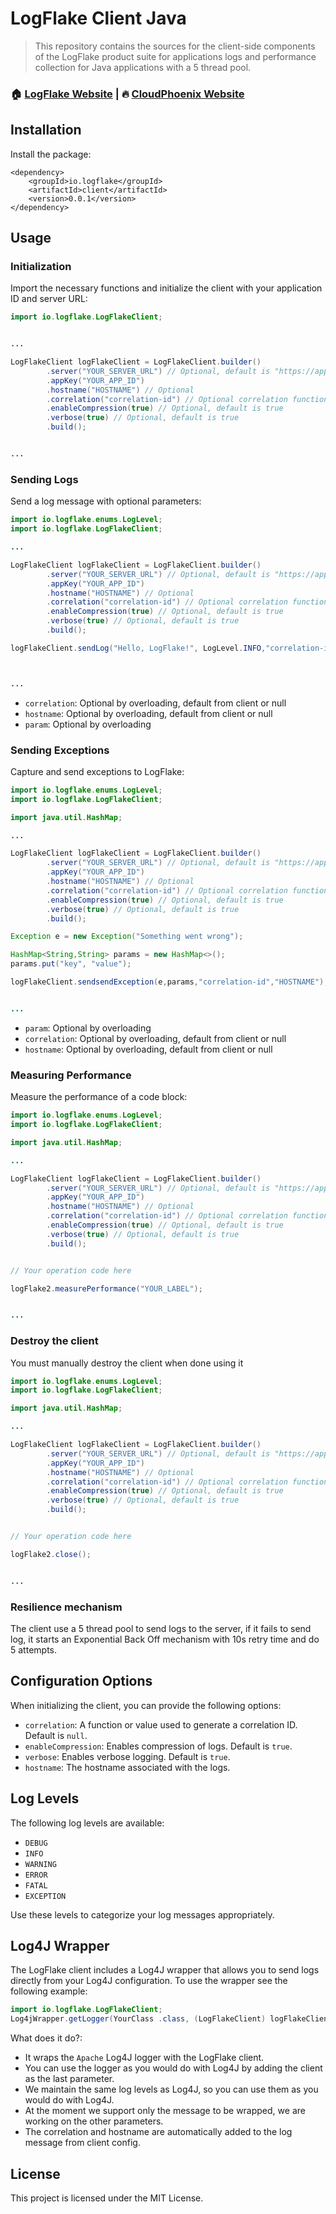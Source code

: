 # LogFlake Client Java

> This repository contains the sources for the client-side components of the LogFlake product suite for applications logs and performance collection for Java applications with a 5 thread pool.

### 🏠 [LogFlake Website](https://logflake.io) |  🔥 [CloudPhoenix Website](https://cloudphoenix.it)



## Installation

Install the package:

```mvn
<dependency>
    <groupId>io.logflake</groupId>
    <artifactId>client</artifactId>
    <version>0.0.1</version>
</dependency>
```

## Usage

### Initialization

Import the necessary functions and initialize the client with your application ID and server URL:

```java
import io.logflake.LogFlakeClient;


...

LogFlakeClient logFlakeClient = LogFlakeClient.builder()
        .server("YOUR_SERVER_URL") // Optional, default is "https://app.logflake.io"
        .appKey("YOUR_APP_ID")
        .hostname("HOSTNAME") // Optional 
        .correlation("correlation-id") // Optional correlation function or string
        .enableCompression(true) // Optional, default is true
        .verbose(true) // Optional, default is true
        .build();


...
```

### Sending Logs

Send a log message with optional parameters:

```java
import io.logflake.enums.LogLevel;
import io.logflake.LogFlakeClient;

...

LogFlakeClient logFlakeClient = LogFlakeClient.builder()
        .server("YOUR_SERVER_URL") // Optional, default is "https://app.logflake.io"
        .appKey("YOUR_APP_ID")
        .hostname("HOSTNAME") // Optional 
        .correlation("correlation-id") // Optional correlation function or string
        .enableCompression(true) // Optional, default is true
        .verbose(true) // Optional, default is true
        .build();

logFlakeClient.sendLog("Hello, LogFlake!", LogLevel.INFO,"correlation-id", "HOSTNAME", HashMap<String, String> params);



...

```
- `correlation`: Optional by overloading, default from client or null
- `hostname`: Optional by overloading, default from client or null
- `param`: Optional by overloading


### Sending Exceptions

Capture and send exceptions to LogFlake:

```java
import io.logflake.enums.LogLevel;
import io.logflake.LogFlakeClient;

import java.util.HashMap;

...

LogFlakeClient logFlakeClient = LogFlakeClient.builder()
        .server("YOUR_SERVER_URL") // Optional, default is "https://app.logflake.io"
        .appKey("YOUR_APP_ID")
        .hostname("HOSTNAME") // Optional 
        .correlation("correlation-id") // Optional correlation function or string
        .enableCompression(true) // Optional, default is true
        .verbose(true) // Optional, default is true
        .build();

Exception e = new Exception("Something went wrong");

HashMap<String,String> params = new HashMap<>();
params.put("key", "value");

logFlakeClient.sendsendException(e,params,"correlation-id","HOSTNAME");


...
```

- `param`: Optional by overloading
- `correlation`: Optional by overloading, default from client or null
- `hostname`: Optional by overloading, default from client or null


### Measuring Performance

Measure the performance of a code block:

```java
import io.logflake.enums.LogLevel;
import io.logflake.LogFlakeClient;

import java.util.HashMap;

...

LogFlakeClient logFlakeClient = LogFlakeClient.builder()
        .server("YOUR_SERVER_URL") // Optional, default is "https://app.logflake.io"
        .appKey("YOUR_APP_ID")
        .hostname("HOSTNAME") // Optional 
        .correlation("correlation-id") // Optional correlation function or string
        .enableCompression(true) // Optional, default is true
        .verbose(true) // Optional, default is true
        .build();


// Your operation code here

logFlake2.measurePerformance("YOUR_LABEL");


...


```


### Destroy the client

You must manually destroy the client when done using it

```java
import io.logflake.enums.LogLevel;
import io.logflake.LogFlakeClient;

import java.util.HashMap;

...

LogFlakeClient logFlakeClient = LogFlakeClient.builder()
        .server("YOUR_SERVER_URL") // Optional, default is "https://app.logflake.io"
        .appKey("YOUR_APP_ID")
        .hostname("HOSTNAME") // Optional 
        .correlation("correlation-id") // Optional correlation function or string
        .enableCompression(true) // Optional, default is true
        .verbose(true) // Optional, default is true
        .build();


// Your operation code here

logFlake2.close();


...


```

### Resilience mechanism

The client use a 5 thread pool to send logs to the server, if it fails to send log, it starts an Exponential Back Off mechanism with 10s retry time and do 5 attempts.







## Configuration Options

When initializing the client, you can provide the following options:

- `correlation`: A function or value used to generate a correlation ID. Default is `null`.
- `enableCompression`: Enables compression of logs. Default is `true`.
- `verbose`: Enables verbose logging. Default is `true`.
- `hostname`: The hostname associated with the logs.

## Log Levels

The following log levels are available:

- `DEBUG`
- `INFO`
- `WARNING`
- `ERROR`
- `FATAL`
- `EXCEPTION`

Use these levels to categorize your log messages appropriately.




## Log4J Wrapper

The LogFlake client includes a Log4J wrapper that allows you to send logs directly from your Log4J configuration. To use the wrapper see the following example:

```java
import io.logflake.LogFlakeClient;
Log4jWrapper.getLogger(YourClass .class, (LogFlakeClient) logFlakeClient);


```
What does it do?:

- It wraps the `Apache` Log4J logger with the LogFlake client.
- You can use the logger as you would do with Log4J by adding the client as the last parameter.
- We maintain the same log levels as Log4J, so you can use them as you would do with Log4J.
- At the moment we support only the message to be wrapped, we are working on the other parameters.
- The correlation and hostname are automatically added to the log message from client config.





## License

This project is licensed under the MIT License.